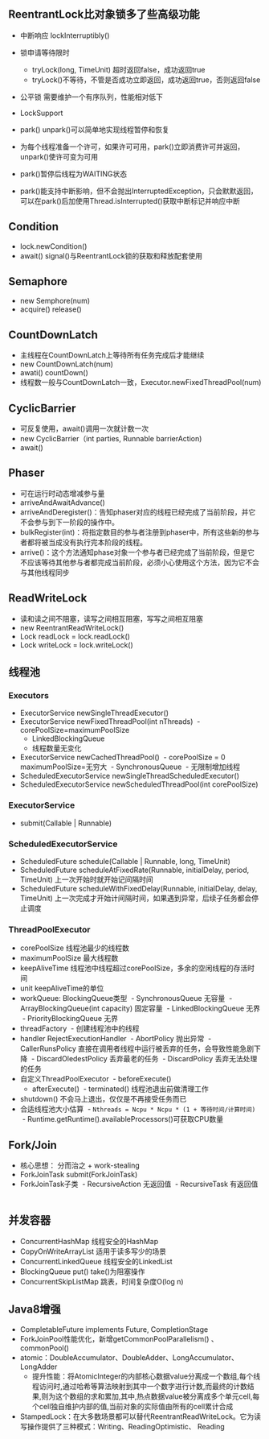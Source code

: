 ## ReentrantLock比对象锁多了些高级功能
- 中断响应 lockInterruptibly()
- 锁申请等待限时
  - tryLock(long, TimeUnit) 超时返回false，成功返回true
  - tryLock()不等待，不管是否成功立即返回，成功返回true，否则返回false
- 公平锁 需要维护一个有序队列，性能相对低下

- LockSupport
- park() unpark()可以简单地实现线程暂停和恢复
- 为每个线程准备一个许可，如果许可可用，park()立即消费许可并返回，unpark()使许可变为可用
- park()暂停后线程为WAITING状态
- park()能支持中断影响，但不会抛出InterruptedException，只会默默返回，可以在park()后加使用Thread.isInterrupted()获取中断标记并响应中断

## Condition
- lock.newCondition()
- await() signal()与ReentrantLock锁的获取和释放配套使用

## Semaphore
- new Semphore(num)
- acquire()  release()

## CountDownLatch
- 主线程在CountDownLatch上等待所有任务完成后才能继续
- new CountDownLatch(num)
- awati() countDown()
- 线程数一般与CountDownLatch一致，Executor.newFixedThreadPool(num)

## CyclicBarrier
- 可反复使用，await()调用一次就计数一次
- new CyclicBarrier（int parties, Runnable barrierAction)
- await()

## Phaser
- 可在运行时动态增减参与量
- arriveAndAwaitAdvance()
- arriveAndDeregister()：告知phaser对应的线程已经完成了当前阶段，并它不会参与到下一阶段的操作中。
- bulkRegister(int)：将指定数目的参与者注册到phaser中，所有这些新的参与者都将被当成没有执行完本阶段的线程。
- arrive()：这个方法通知phase对象一个参与者已经完成了当前阶段，但是它不应该等待其他参与者都完成当前阶段，必须小心使用这个方法，因为它不会与其他线程同步

## ReadWriteLock
- 读和读之间不阻塞，读写之间相互阻塞，写写之间相互阻塞
- new ReentrantReadWriteLock()
- Lock readLock = lock.readLock()
- Lock writeLock = lock.writeLock()

## 线程池
### Executors
- ExecutorService newSingleThreadExecutor()
- ExecutorService newFixedThreadPool(int nThreads)
  - corePoolSize=maximumPoolSize
  - LinkedBlockingQueue
  - 线程数量无变化
- ExecutorService newCachedThreadPool()
  - corePoolSize = 0 maximumPoolSize=无穷大
  - SynchronousQueue
  - 无限制增加线程
- ScheduledExecutorService newSingleThreadScheduledExecutor()
- ScheduledExecutorService newScheduledThreadPool(int corePoolSize)
### ExecutorService
- submit(Callable | Runnable)
### ScheduledExecutorService
- ScheduledFuture schedule(Callable | Runnable, long, TimeUnit)
- ScheduledFuture scheduleAtFixedRate(Runnable, initialDelay, period, TimeUnit) 上一次开始时就开始记间隔时间
- ScheduledFuture scheduleWithFixedDelay(Runnable, initialDelay, delay, TimeUnit) 上一次完成才开始计间隔时间，如果遇到异常，后续子任务都会停止调度
### ThreadPoolExecutor
- corePoolSize 线程池最少的线程数
- maximumPoolSize 最大线程数
- keepAliveTime 线程池中线程超过corePoolSize，多余的空闲线程的存活时间
- unit keepAliveTime的单位
- workQueue: BlockingQueue类型
  - SynchronousQueue 无容量
  - ArrayBlockingQueue(int capacity) 固定容量
  - LinkedBlockingQueue 无界
  - PriorityBlockingQueue 无界
- threadFactory
  - 创建线程池中的线程
- handler RejectExecutionHandler
  - AbortPolicy 抛出异常 
  - CallerRunsPolicy 直接在调用者线程中运行被丢弃的任务，会导致性能急剧下降
  - DiscardOledestPolicy 丢弃最老的任务
  - DiscardPolicy 丢弃无法处理的任务
- 自定义ThreadPoolExecutor
  - beforeExecute()
  - afterExecute()
  - terminated() 线程池退出前做清理工作
- shutdown() 不会马上退出，仅仅是不再接受任务而已
- 合适线程池大小估算
  - `Nthreads = Ncpu * Ncpu * (1 + 等待时间/计算时间)`
  - Runtime.getRuntime().availableProcessors()可获取CPU数量
  
## Fork/Join
- 核心思想： 分而治之 + work-stealing
- ForkJoinTask submit(ForkJoinTask)
- ForkJoinTask子类
  - RecursiveAction 无返回值
  - RecursiveTask 有返回值
  
## 并发容器
- ConcurrentHashMap 线程安全的HashMap
- CopyOnWriteArrayList 适用于读多写少的场景
- ConcurrentLinkedQueue 线程安全的LinkedList
- BlockingQueue put() take()为阻塞操作
- ConcurrentSkipListMap 跳表，时间复杂度O(log n)

## Java8增强
- CompletableFuture implements Future, CompletionStage
- ForkJoinPool性能优化，新增getCommonPoolParallelism() 、commonPool()
- atomic：DoubleAccumulator、DoubleAdder、LongAccumulator、 LongAdder
  - 提升性能：将AtomicInteger的内部核心数据value分离成一个数组,每个线程访问时,通过哈希等算法映射到其中一个数字进行计数,而最终的计数结果,则为这个数组的求和累加,其中,热点数据value被分离成多个单元cell,每个cell独自维护内部的值,当前对象的实际值由所有的cell累计合成
- StampedLock：在大多数场景都可以替代ReentrantReadWriteLock。它为读写操作提供了三种模式：Writing、ReadingOptimistic、 Reading
